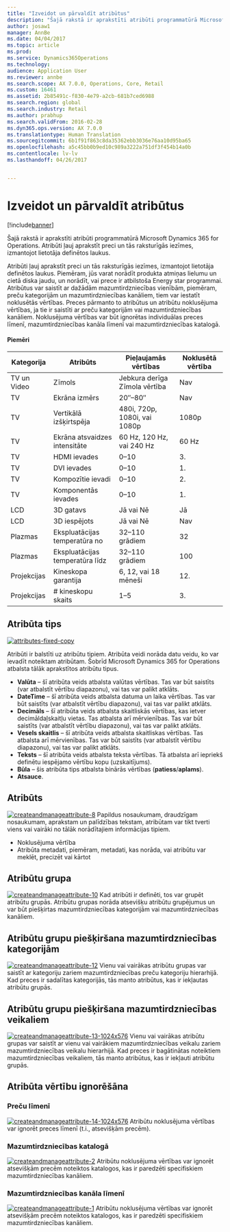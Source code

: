 ```yaml
---
title: "Izveidot un pārvaldīt atribūtus"
description: "Šajā rakstā ir aprakstīti atribūti programmatūrā Microsoft Dynamics 365 for Operations. Atribūti ļauj aprakstīt preci un tās raksturīgās iezīmes, izmantojot lietotāja definētos laukus."
author: josaw1
manager: AnnBe
ms.date: 04/04/2017
ms.topic: article
ms.prod: 
ms.service: Dynamics365Operations
ms.technology: 
audience: Application User
ms.reviewer: annbe
ms.search.scope: AX 7.0.0, Operations, Core, Retail
ms.custom: 16461
ms.assetid: 2b85491c-f830-4e79-a2cb-681b7ced6988
ms.search.region: global
ms.search.industry: Retail
ms.author: prabhup
ms.search.validFrom: 2016-02-28
ms.dyn365.ops.version: AX 7.0.0
ms.translationtype: Human Translation
ms.sourcegitcommit: 6b1f91f863c8da35362ebb3036e76aa10d95ba65
ms.openlocfilehash: a5c45bb0b9ed10c989a3222a751df3f454b14a0b
ms.contentlocale: lv-lv
ms.lasthandoff: 04/26/2017


---
```


# <a name="create-and-manage-attributes"></a>Izveidot un pārvaldīt atribūtus

[!include[banner](includes/banner.md)]


Šajā rakstā ir aprakstīti atribūti programmatūrā Microsoft Dynamics 365 for Operations. Atribūti ļauj aprakstīt preci un tās raksturīgās iezīmes, izmantojot lietotāja definētos laukus.

Atribūti ļauj aprakstīt preci un tās raksturīgās iezīmes, izmantojot lietotāja definētos laukus. Piemēram, jūs varat norādīt produkta atmiņas lielumu un cietā diska jaudu, un norādīt, vai prece ir atbilstoša Energy star programmai. Atribūtus var saistīt ar dažādām mazumtirdzniecības vienībām, piemēram, preču kategorijām un mazumtirdzniecības kanāliem, tiem var iestatīt noklusētās vērtības. Preces pārmanto to atribūtus un atribūtu noklusējuma vērtības, ja tie ir saistīti ar preču kategorijām vai mazumtirdzniecības kanāliem. Noklusējuma vērtības var būt ignorētas individuālas preces līmenī, mazumtirdzniecības kanāla līmenī vai mazumtirdzniecības katalogā.

#### <a name="examples"></a>Piemēri

| Kategorija   | Atribūts                | Pieļaujamās vērtības          | Noklusētā vērtība |
|------------|--------------------------|-----------------------------|---------------|
| TV un Video | Zīmols                    | Jebkura derīga Zīmola vērtība       | Nav          |
| TV         | Ekrāna izmērs              | 20″–80″                     | Nav          |
| TV         | Vertikālā izšķirtspēja      | 480i, 720p, 1080i, vai 1080p | 1080p         |
| TV         | Ekrāna atsvaidzes intensitāte      | 60 Hz, 120 Hz, vai 240 Hz       | 60 Hz          |
| TV         | HDMI ievades              | 0–10                        | 3.             |
| TV         | DVI ievades               | 0–10                        | 1.             |
| TV         | Kompozītie ievadi         | 0–10                        | 2.             |
| TV         | Komponentās ievades         | 0–10                        | 1.             |
| LCD        | 3D gatavs                 | Jā vai Nē                   | Jā           |
| LCD        | 3D iespējots               | Jā vai Nē                   | Nav            |
| Plazmas     | Ekspluatācijas temperatūra no      | 32–110 grādiem              | 32            |
| Plazmas     | Ekspluatācijas temperatūra līdz        | 32–110 grādiem              | 100           |
| Projekcijas | Kineskopa garantija | 6, 12, vai 18 mēneši         | 12.            |
| Projekcijas | #  kineskopu skaits    | 1–5                         | 3.             |


## <a name="attribute-type"></a>Atribūta tips
  [![attributes-fixed-copy](./media/attributes-fixed-copy.png)](./media/attributes-fixed-copy.png) 
  
Atribūti ir balstīti uz atribūtu tipiem. Atribūta veidi norāda datu veidu, ko var ievadīt noteiktam atribūtam. Šobrīd Microsoft Dynamics 365 for Operations atbalsta tālāk aprakstītos atribūtu tipus.

-   **Valūta** – šī atribūta veids atbalsta valūtas vērtības. Tas var būt saistīts (var atbalstīt vērtību diapazonu), vai tas var palikt atklāts.
-   **DateTime** – šī atribūta veids atbalsta datuma un laika vērtības. Tas var būt saistīts (var atbalstīt vērtību diapazonu), vai tas var palikt atklāts.
-   **Decimāls** – šī atribūta veids atbalsta skaitliskās vērtības, kas ietver decimāldaļskaitļu vietas. Tas atbalsta arī mērvienības. Tas var būt saistīts (var atbalstīt vērtību diapazonu), vai tas var palikt atklāts.
-   **Vesels skaitlis** – šī atribūta veids atbalsta skaitliskas vērtības. Tas atbalsta arī mērvienības. Tas var būt saistīts (var atbalstīt vērtību diapazonu), vai tas var palikt atklāts.
-   **Teksts** – šī atribūta veids atbalsta teksta vērtības. Tā atbalsta arī iepriekš definētu iespējamo vērtību kopu (uzskaitījums).
-   **Būla** – šis atribūta tips atbalsta binārās vērtības (**patiess**/**aplams**).
-   **Atsauce**.

## <a name="attribute"></a>Atribūts
  [![createandmanageattribute-8](./media/createandmanageattribute-8.png)](./media/createandmanageattribute-8.png) Papildus nosaukumam, draudzīgam nosaukumam, aprakstam un palīdzības tekstam, atribūtam var tikt tverti viens vai vairāki no tālāk norādītajiem informācijas tipiem.

-   Noklusējuma vērtība
-   Atribūta metadati, piemēram, metadati, kas norāda, vai atribūtu var meklēt, precizēt vai kārtot

## <a name="attribute-group"></a>Atribūtu grupa
  [![createandmanageattribute-10](./media/createandmanageattribute-10.png)](./media/createandmanageattribute-10.png) Kad atribūti ir definēti, tos var grupēt atribūtu grupās. Atribūtu grupas norāda atsevišķu atribūtu grupējumus un var būt piešķirtas mazumtirdzniecības kategorijām vai mazumtirdzniecības kanāliem.

## <a name="assigning-attribute-groups-to-retail-categories"></a>Atribūtu grupu piešķiršana mazumtirdzniecības kategorijām
  [![createandmanageattribute-12](./media/createandmanageattribute-12.png)](./media/createandmanageattribute-12.png) Vienu vai vairākas atribūtu grupas var saistīt ar kategoriju zariem mazumtirdzniecības preču kategoriju hierarhijā. Kad preces ir sadalītas kategorijās, tās manto atribūtus, kas ir iekļautas atribūtu grupās.

## <a name="assigning-attribute-groups-to-retail-stores"></a>Atribūtu grupu piešķiršana mazumtirdzniecības veikaliem
  [![createandmanageattribute-13-1024x576](./media/createandmanageattribute-13-1024x576.png)](./media/createandmanageattribute-13-1024x576.png) Vienu vai vairākas atribūtu grupas var saistīt ar vienu vai vairākiem mazumtirdzniecības veikalu zariem mazumtirdzniecības veikalu hierarhijā. Kad preces ir bagātinātas noteiktiem mazumtirdzniecības veikaliem, tās manto atribūtus, kas ir iekļauti atribūtu grupās.

## <a name="overriding-attribute-values"></a>Atribūta vērtību ignorēšāna
### <a name="at-the-product-level"></a>Preču līmenī

  [![createandmanageattribute-14-1024x576](./media/createandmanageattribute-14-1024x576.png)](./media/createandmanageattribute-14-1024x576.png) Atribūtu noklusējuma vērtības var ignorēt preces līmenī (t.i., atsevišķām precēm).

### <a name="in-a-retail-catalog"></a>Mazumtirdzniecības katalogā

  [![createandmanageattribute-2](./media/createandmanageattribute-2.png)](./media/createandmanageattribute-2.png) Atribūtu noklusējuma vērtības var ignorēt atsevišķām precēm noteiktos katalogos, kas ir paredzēti specifiskiem mazumtirdzniecības kanāliem.

### <a name="at-the-retail-channel-level"></a>Mazumtirdzniecības kanāla līmenī

  [![createandmanageattribute-1](./media/createandmanageattribute-1.jpg)](./media/createandmanageattribute-1.jpg) Atribūtu noklusējuma vērtības var ignorēt atsevišķām precēm noteiktos katalogos, kas ir paredzēti specifiskiem mazumtirdzniecības kanāliem.





